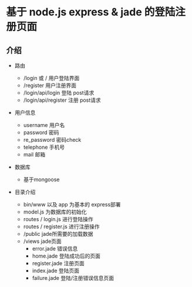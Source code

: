 # 基于 node.js express & jade 的登陆注册页面

## 介绍

+ 路由
   - /login 或 / 用户登陆界面
   - /register 用户注册界面
   - /login/api/login 登陆 post请求
   - /login/api/register 注册 post请求

+ 用户信息
   - username 用户名
   - password 密码
   - re_password 密码check
   - telephone 手机号
   - mail 邮箱
   
+ 数据库
    - 基于mongoose
    
+ 目录介绍

   - bin/www 以及 app 为基本的 express部署
   - model.js 为数据库的初始化
   - routes / login.js 进行登陆操作
   - routes / register.js 进行注册操作
   - /public jade所需要的加载数据
   - /views jade页面
       * error.jade 错误信息
       * home.jade 登陆成功后的页面
       * register.jade 注册页面
       * index.jade 登陆页面
       * failure.jade 登陆/注册错误信息页面
       
       
